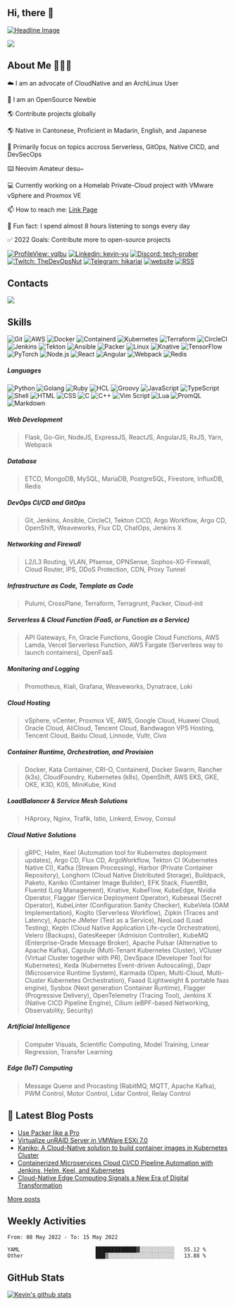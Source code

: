 ## Hi, there 👋

[![Headline Image](https://github.com/yqlbu/yqlbu/blob/master/assets/github-headline.png?raw=true)](https://github.com/yqlbu)

[![](https://img.shields.io/badge/www.hikariai.net-up-brightegreen?style=for-the-badge)](https://hikariai.net)

## About Me 👨🏻‍💻

☁️ I am an advocate of CloudNative and an ArchLinux User

🌱 I am an OpenSource Newbie

🌎 Contribute projects globally

🌎 Native in Cantonese, Proficient in Madarin, English, and Japanese

🌟 Primarily focus on topics accross Serverless, GitOps, Native CICD, and DevSecOps

⌨️ Neovim Amateur desu~

💻 Currently working on a Homelab Private-Cloud project with VMware vSphere and Proxmox VE

📫 How to reach me: [Link Page](https://link.hikariai.net)

🎵 Fun fact: I spend almost 8 hours listening to songs every day

✅ 2022 Goals: Contribute more to open-source projects

[![ProfileView: yqlbu](https://komarev.com/ghpvc/?username=yqlbu&label=PROFILE+VIEWS&color=red&style=flat-square)](https://github.com/yqlbu)
[![Linkedin: kevin-yu](https://img.shields.io/badge/-Linkedin-blue?style=flat-square&logo=Linkedin&logoColor=white&link=https://www.linkedin.com/in/chinglong-kevin-yu)](https://www.linkedin.com/in/chinglong-kevin-yu)
[![Discord: tech-prober](https://img.shields.io/badge/Discord-TechProber-blueviolet?style=flat-square&logo=Discord&logoColor=white&link=https://discord.gg/hyNwvjtBJ7)](https://discord.gg/hyNwvjtBJ7)
[![Twitch: TheDevOpsNut](https://img.shields.io/badge/Twitch-TheDevOpsNut-blueviolet?style=flat-square&logo=Twitch&logoColor=white&link=https://www.twitch.tv/TheDevOpsNut)](https://www.twitch.tv/TheDevOpsNut)
[![Telegram: hikariai](https://img.shields.io/badge/Telegram-Hikari%20AI-blue?style=flat-square&logo=Telegram&logoColor=white&link=https://t.me/hikariai_channel)](https://t.me/hikariai_channel)
[![website](https://img.shields.io/badge/Personal%20Website-hikariai.net-brightgreen?style=flat-square&logo=Hugo)](https://hikariai.net/)
[![RSS](https://img.shields.io/badge/RSS-hikariai.net-yellow?style=flat-square&logo=rss)](https://www.hikariai.net/index.xml)

## Contacts

[![](https://img.shields.io/badge/link.hikariai.net-up-brightegreen?style=for-the-badge)](https://link.hikariai.net)

## Skills

![Git](https://img.shields.io/badge/-Git-000?&logo=Git)
![AWS](https://img.shields.io/badge/-AWS-000?&logo=Amazon-AWS&logoColor=F90)
![Docker](https://img.shields.io/badge/-Docker-000?&logo=Docker)
![Containerd](https://img.shields.io/badge/-Containerd-000?&logo=Containerd)
![Kubernetes](https://img.shields.io/badge/-Kubernetes-000?&logo=Kubernetes)
![Terraform](https://img.shields.io/badge/-Terraform-000?&logo=Terraform&logoColor=blueviolet)
![CircleCI](https://img.shields.io/badge/-Circle%20CI-000?&logo=CircleCI)
![Jenkins](https://img.shields.io/badge/-Jenkins-000?&logo=Jenkins)
![Tekton](https://img.shields.io/badge/-Tekton-000?&logo=Tekton)
![Ansible](https://img.shields.io/badge/-Ansible-000?&logo=Ansible)
![Packer](https://img.shields.io/badge/-Packer-000?&logo=Packer)
![Linux](https://img.shields.io/badge/-Linux-000?&logo=Linux)
![Knative](https://img.shields.io/badge/-Knative-000?&logo=Knative&logoColor=blue)
![TensorFlow](https://img.shields.io/badge/-TensorFlow-000?&logo=TensorFlow)
![PyTorch](https://img.shields.io/badge/-PyTorch-000?&logo=PyTorch)
![Node.js](https://img.shields.io/badge/-Node.js-000?&logo=node.js)
![React](https://img.shields.io/badge/-React-000?&logo=React)
![Angular](https://img.shields.io/badge/-Angular-000?&logo=Angular&logoColor=darkred)
![Webpack](https://img.shields.io/badge/-Webpack-000?&logo=Webpack)
![Redis](https://img.shields.io/badge/-Redis-000?&logo=Redis)

##### Languages

![Python](https://img.shields.io/badge/-Python-000?&logo=Python)
![Golang](https://img.shields.io/badge/-Golang-000?&logo=Go)
![Ruby](https://img.shields.io/badge/-Ruby-000?&logo=Ruby&logoColor=darkred)
![HCL](https://img.shields.io/badge/-HCL-000?&logo=HCL)
![Groovy](https://img.shields.io/badge/-Groovy-000?&logo=ApacheGroovy)
![JavaScript](https://img.shields.io/badge/-JavaScript-000?&logo=JavaScript)
![TypeScript](https://img.shields.io/badge/-TypeScript-000?&logo=TypeScript)
![Shell](https://img.shields.io/badge/-Shell-000?&logo=GNOMETerminal)
![HTML](https://img.shields.io/badge/-HTML-000?&logo=HTML5)
![CSS](https://img.shields.io/badge/-CSS-000?&logo=CSS3&logoColor=yellow)
![C](https://img.shields.io/badge/-C-000?&logo=C)
![C++](https://img.shields.io/badge/-C++-000?&logo=CPlusPlus&logoColor=blue)
![Vim Script](https://img.shields.io/badge/-Vim%20Script-000?&logo=vim&logoColor=green)
![Lua](https://img.shields.io/badge/-C++-000?&logo=Lua&logoColor=pink)
![PromQL](https://img.shields.io/badge/-PromQL-000?&logo=Prometheus)
![Markdown](https://img.shields.io/badge/-Markdown-000?&logo=Markdown)

##### Web Development

> Flask, Go-Gin, NodeJS, ExpressJS, ReactJS, AngularJS, RxJS, Yarn, Webpack

##### Database

> ETCD, MongoDB, MySQL, MariaDB, PostgreSQL, Firestore, InfluxDB, Redis

##### DevOps CI/CD and GitOps

> Git, Jenkins, Ansible, CircleCI, Tekton CICD, Argo Workflow, Argo CD, OpenShift, Weaveworks, Flux CD, ChatOps, Jenkins X

##### Networking and Firewall

> L2/L3 Routing, VLAN, Pfsense, OPNSense, Sophos-XG-Firewall, Cloud Router, IPS, DDoS Protection, CDN, Proxy Tunnel

##### Infrastructure as Code, Template as Code

> Pulumi, CrossPlane, Terraform, Terragrunt, Packer, Cloud-init

##### Serverless & Cloud Function (FaaS, or Function as a Service)

> API Gateways, Fn, Oracle Functions, Google Cloud Functions, AWS Lamda, Vercel Serverless Function, AWS Fargate (Serverless way to launch containers), OpenFaaS

##### Monitoring and Logging

> Promotheus, Kiali, Grafana, Weaveworks, Dynatrace, Loki

##### Cloud Hosting

> vSphere, vCenter, Proxmox VE, AWS, Google Cloud, Huawei Cloud, Oracle Cloud, AliCloud, Tencent Cloud, Bandwagon VPS Hosting, Tencent Cloud, Baidu Cloud, Linnode, Vultr, Civo

##### Container Runtime, Orchestration, and Provision

> Docker, Kata Container, CRI-O, Containerd, Docker Swarm, Rancher (k3s), CloudFoundry, Kubernetes (k8s), OpenShift, AWS EKS, GKE, OKE, K3D, K0S, MiniKube, Kind

##### LoadBalancer & Service Mesh Solutions

> HAproxy, Nginx, Trafik, Istio, Linkerd, Envoy, Consul

##### Cloud Native Solutions

> gRPC, Helm, Keel (Automation tool for Kubernetes deployment updates), Argo CD, Flux CD, ArgoWorkflow, Tekton CI (Kubernetes Native CI), Kafka (Stream Processing), Harbor (Private Container Repository), Longhorn (Cloud Native Distributed Storage), Buildpack, Paketo, Kaniko (Container Image Builder), EFK Stack, FluentBit, Fluentd (Log Management), Knative, KubeFlow, KubeEdge, Nvidia Operator, Flagger (Service Deployment Operator), Kubeseal (Secret Operator), KubeLinter (Configuration Sanity Checker), KubeVela (OAM Implementation), Kogito (Serverless Workflow), Zipkin (Traces and Latency), Apache JMeter (Test as a Service), NeoLoad (Load Testing), Keptn (Cloud Native Application Life-cycle Orchestration), Velero (Backups), GatesKeeper (Admision Controller), KubeMQ (Enterprise-Grade Message Broker), Apache Pulsar (Alternative to Apache Kafka), Capsule (Multi-Tenant Kubernetes Cluster), VCluser (Virtual Cluster together with PR), DevSpace (Developer Tool for Kubernetes), Keda (Kubernetes Event-driven Autoscaling), Dapr (Microservice Runtime System), Karmada (Open, Multi-Cloud, Multi-Cluster Kubernetes Orchestration), Faasd (Lightweight & portable faas engine), Sysbox (Next generation Container Runtime), Flagger (Progressive Delivery), OpenTelemetry (Tracing Tool), Jenkins X (Native CICD Pipeline Engine), Cilium (eBPF-based Networking, Observability, Security)

##### Artificial Intelligence

> Computer Visuals, Scientific Computing, Model Training, Linear Regression, Transfer Learning

##### Edge (IoT) Computing

> Message Quene and Procasting (RabitMQ, MQTT, Apache Kafka), PWM Control, Motor Control, Lidar Control, Relay Control

## 📕 Latest Blog Posts

<!-- BLOG-POST-LIST:START -->
- [Use Packer like a Pro](https://www.hikariai.net/blog/24-use-packer-like-a-pro/)
- [Virtualize unRAID Server in VMWare ESXi 7.0](https://www.hikariai.net/blog/23-virtualize-unraid-server-in-vmware-esxi-7.0/)
- [Kaniko: A Cloud-Native solution to build container images in Kubernetes Cluster](https://www.hikariai.net/blog/22-kaniko-a-cloud-native-solution-to-build-container-images-in-kubernetes-cluster/)
- [Containerized Microservices Cloud CI/CD Pipeline Automation with Jenkins, Helm, Keel, and Kubernetes](https://www.hikariai.net/blog/21-containerized-microservices-cloud-cicd-pipeline-automation/)
- [Cloud-Native Edge Computing Signals a New Era of Digital Transformation](https://www.hikariai.net/blog/20-cloud-native-edge-computing-signals-a-new-era-of-digital-transformation/)
<!-- BLOG-POST-LIST:END -->

<u>[More posts](https://hikariai.net)</u>

## Weekly Activities

<!--START_SECTION:waka-->

```text
From: 08 May 2022 - To: 15 May 2022

YAML                        █████████████▓░░░░░░░░░░░   55.12 %
Other                       ███▒░░░░░░░░░░░░░░░░░░░░░   13.88 %
```

<!--END_SECTION:waka-->

## GitHub Stats

<a href="https://github.com/yqlbu">
 <img align="center" src="https://github-readme-stats.vercel.app/api?username=yqlbu&show_icons=true&theme=light&line_height=30" alt="Kevin's github stats"/>
</a>
